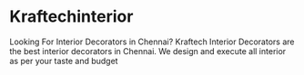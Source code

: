 # Kraftechinterior
Looking For Interior Decorators in Chennai? Kraftech Interior Decorators are the best interior decorators in Chennai. We design and execute all interior as per your taste and budget

